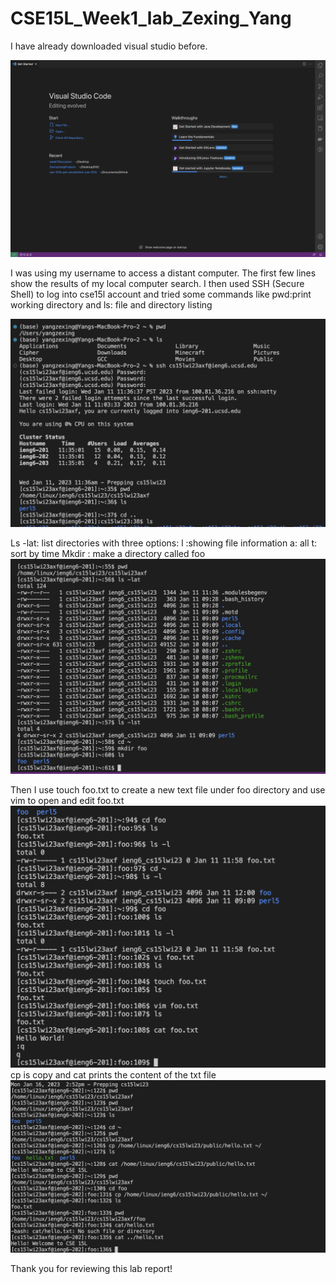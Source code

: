 # CSE15L_Week1_lab_Zexing_Yang

I have already downloaded visual studio before.

![Image](vscode.png)








I was using my username to access a distant computer. The first few lines show the results of my local computer search. I then used SSH (Secure Shell) to log into cse15l account and tried some commands like pwd:print working directory and ls: file and directory listing

![Image](login.png)







Ls -lat: list directories with three options: l :showing file information    a: all   t: sort by time
Mkdir : make a directory called foo
![Image](command1.png)


Then I use touch foo.txt to create a new text file under foo directory and use vim to open and edit foo.txt 
![Image](command2.png)
cp is copy and cat prints the content of the txt file
![Image](command3.png)

Thank you for reviewing this lab report!
